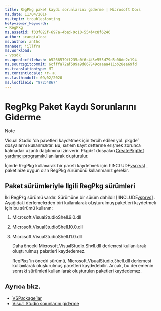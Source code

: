 ```yaml
---
title: RegPkg paket kaydı sorunlarını giderme | Microsoft Docs
ms.date: 11/04/2016
ms.topic: troubleshooting
helpviewer_keywords:
- RegPkg
ms.assetid: f33f822f-697a-4bad-9c10-554b4c8f6246
author: acangialosi
ms.author: anthc
manager: jillfra
ms.workload:
- vssdk
ms.openlocfilehash: b5266579ff235a0f6c4f3e555d79d5a00de2c194
ms.sourcegitcommit: 6cfffa72af599a9d667249caaaa411bb28ea69fd
ms.translationtype: MT
ms.contentlocale: tr-TR
ms.lasthandoff: 09/02/2020
ms.locfileid: "87234867"
---
```

# <a name="troubleshooting-regpkg-package-registration"></a>RegPkg Paket Kaydı Sorunlarını Giderme
> [!NOTE]
> Visual Studio 'da paketleri kaydetmek için tercih edilen yol. pkgdef dosyalarını kullanmaktır. Bu, sistem kayıt defterine erişmek zorunda kalmadan uzantı dağıtımına izin verir. Pkgdef dosyaları [CreatePkgDef yardımcı programı](../../extensibility/internals/createpkgdef-utility.md)kullanılarak oluşturulur.

 İçinde RegPkg kullanarak bir paketi kaydetmek için [!INCLUDE[vsprvs](../../code-quality/includes/vsprvs_md.md)] , paketinize uygun olan RegPkg sürümünü kullanmanız gerekir.

## <a name="regpkg-versions-related-to-package-versions"></a>Paket sürümleriyle Ilgili RegPkg sürümleri
 İki RegPkg sürümü vardır. Sürümüne bir sürüm dahildir [!INCLUDE[vsprvs](../../code-quality/includes/vsprvs_md.md)] . Aşağıdaki derlemelerden biri kullanılarak oluşturulmuş paketleri kaydetmek için bu sürümü kullanın:

1. Microsoft.VisualStudioShell.9.0.dll

2. Microsoft.VisualStudioShell.10.0.dll

3. Microsoft.VisualStudioShell.11.0.dll

   Daha önceki Microsoft.VisualStudio.Shell.dll derlemesi kullanılarak oluşturulmuş paketleri kaydedemez.

   RegPkg 'in önceki sürümü, Microsoft.VisualStudio.Shell.dll derlemesi kullanılarak oluşturulmuş paketleri kaydedebilir. Ancak, bu derlemenin sonraki sürümleri kullanılarak oluşturulan paketleri kaydedemez.

## <a name="see-also"></a>Ayrıca bkz.
- [VSPackage’lar](../../extensibility/internals/vspackages.md)
- [Visual Studio sorunlarını giderme](/troubleshoot/visualstudio/welcome-visual-studio/)
